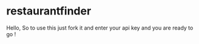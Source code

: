 # restaurantfinder

Hello, So to use this just fork it and enter your api key and you are ready to go !
